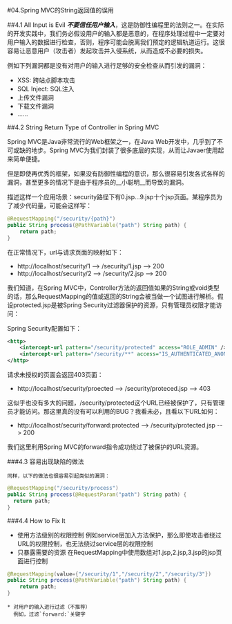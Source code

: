 #04.Spring MVC的String返回值的误用

##4.1 All Input is Evil
  ___不要信任用户输入___，这是防御性编程里的法则之一。在实际的开发实践中，我们务必假设用户的输入都是恶意的，在程序处理过程中一定要对用户输入的数据进行检查，否则，程序可能会脱离我们预定的逻辑轨道运行。这很容易让恶意用户（攻击者）发起攻击并入侵系统，从而造成不必要的损失。
  
  例如下列漏洞都是没有对用户的输入进行足够的安全检查从而引发的漏洞：
  
  * XSS: 跨站点脚本攻击
  * SQL Inject: SQL注入
  * 上传文件漏洞
  * 下载文件漏洞
  * ......

##4.2 String Return Type of Controller in Spring MVC
  
  Spring MVC是Java非常流行的Web框架之一，在Java Web开发中，几乎到了不可或缺的地步。Spring MVC为我们封装了很多底层的实现，从而让Javaer使用起来简单便捷。
  
  但是即使再优秀的框架，如果没有防御性编程的意识，那么很容易引发各式各样的漏洞，甚至更多的情况下是由于程序员的__小聪明__而导致的漏洞。
  
  描述这样一个应用场景：security路径下有0.jsp...9.jsp十个jsp页面。某程序员为了减少代码量，可能会这样写：

```java
@RequestMapping("/security/{path}")
public String process(@PathVariable("path") String path) {
	return path;
}
```
  在正常情况下，url与请求页面的映射如下：

  * http://localhost/security/1  -->  /security/1.jsp  --> 200
  * http://localhost/security/2  -->  /security/2.jsp  --> 200
  
  我们知道，在Spring MVC中，Controller方法的返回值如果的String或void类型的话，那么RequestMapping的值或返回的String会被当做一个试图进行解析。假设protected.jsp是被Spring Security过滤器保护的资源，只有管理员权限才能访问：

Spring Security配置如下：

```xml
<http>
	<intercept-url pattern="/security/protected" access="ROLE_ADMIN" />
	<intercept-url pattern="/security/**" access="IS_AUTHENTICATED_ANONYMOUSLY" />
</http>
```

请求未授权的页面会返回403页面：

  * http://localhost/security/proected  -->  /security/proteced.jsp --> 403
  
  这似乎也没有多大的问题，/security/protected这个URL已经被保护了，只有管理员才能访问。那这里真的没有可以利用的BUG？我看未必，且看以下URL如何：
  
  * http://localhost/security/forward:protected  -->  /security/protected.jsp --> 200
  
  我们这里利用Spring MVC的forward指令成功绕过了被保护的URL资源。

###4.3 容易出现缺陷的做法

	同样，以下的做法也很容易引起类似的漏洞：
	
```java
@RequestMapping("/security/process")
public String process(@RequestParam("path") String path) {
  return path;
}
```
###4.4 How to Fix It

* 使用方法级别的权限控制
  例如service层加入方法保护，那么即使攻击者绕过URL的权限控制，也无法绕过service层的权限控制
* 只暴露需要的资源
  在RequestMapping中使用数组对1.jsp,2.jsp,3.jsp的jsp页面进行控制

```java
@RequestMapping(value={"/security/1","/security/2","/security/3"})
public String process(@PathVariable("path") String path) {
	return path;
}
```
	* 对用户的输入进行过滤（不推荐）
	  例如，过滤`forward:`关键字
